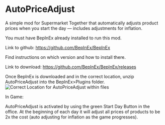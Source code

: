 # AutoPriceAdjust
A simple mod for Supermarket Together that automatically adjusts product prices when you start the day — includes adjustments for inflation.

You must have BepInEx already installed to run this mod.

Link to github: https://github.com/BepInEx/BepInEx 

Find instructions on which version and how to install there.

Link to download: https://github.com/BepInEx/BepInEx/releases

Once BepInEx is downloaded and in the correct location, unzip AutoPriceAdjust into the BepInEx>Plugins folder.
![Correct Location for AutoPriceAdjust within files](https://github.com/user-attachments/assets/87f1adb3-d99c-4fc8-b520-ddb1b9e22ef5)


In Game:

AutoPriceAdjust is activated by using the green Start Day Button in the office. 
At the beginning of each day it will adjust all prices of products to be 2x the cost (auto adjusting for inflation as the game progresses).


